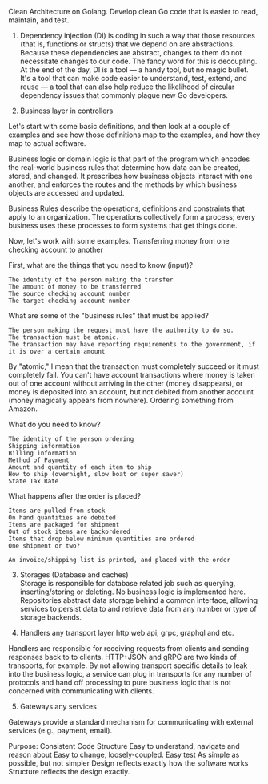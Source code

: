 Clean Architecture on Golang. Develop clean Go code that is easier to read, maintain, and test.

1. Dependency injection (DI) is coding in such a way that those resources (that is, functions or structs) that we depend on are abstractions. Because these dependencies are abstract, changes to them do not necessitate changes to our code. The fancy word for this is decoupling. At the end of the day, DI is a tool — a handy tool, but no magic bullet. It's a tool that can make code easier to understand, test, extend, and reuse — a tool that can also help reduce the likelihood of circular dependency issues that commonly plague new Go developers.

2. Business layer in controllers

Let's start with some basic definitions, and then look at a couple of examples and see how those definitions map to the examples, and how they map to actual software.

Business logic or domain logic is that part of the program which encodes the real-world business rules that determine how data can be created, stored, and changed. It prescribes how business objects interact with one another, and enforces the routes and the methods by which business objects are accessed and updated.

Business Rules describe the operations, definitions and constraints that apply to an organization. The operations collectively form a process; every business uses these processes to form systems that get things done.

Now, let's work with some examples.
Transferring money from one checking account to another

First, what are the things that you need to know (input)?

    The identity of the person making the transfer
    The amount of money to be transferred
    The source checking account number
    The target checking account number

What are some of the "business rules" that must be applied?

    The person making the request must have the authority to do so.
    The transaction must be atomic.
    The transaction may have reporting requirements to the government, if it is over a certain amount

By "atomic," I mean that the transaction must completely succeed or it must completely fail. You can't have account transactions where money is taken out of one account without arriving in the other (money disappears), or money is deposited into an account, but not debited from another account (money magically appears from nowhere).
Ordering something from Amazon.

What do you need to know?

    The identity of the person ordering
    Shipping information
    Billing information
    Method of Payment
    Amount and quantity of each item to ship
    How to ship (overnight, slow boat or super saver)
    State Tax Rate

What happens after the order is placed?

    Items are pulled from stock
    On hand quantities are debited
    Items are packaged for shipment
    Out of stock items are backordered
    Items that drop below minimum quantities are ordered
    One shipment or two?

    An invoice/shipping list is printed, and placed with the order

3. Storages (Database and caches)  
Storage is responsible for database related job such as querying, inserting/storing or deleting. No business logic is implemented here.
Repositories abstract data storage behind a common interface, allowing services to persist data to and retrieve data from any number or type of storage backends.

4. Handlers any transport layer http web api, grpc, graphql and etc.

Handlers are responsible for receiving requests from clients and sending responses back to to clients. HTTP+JSON and gRPC are two kinds of transports, for example. By not allowing transport specific details to leak into the business logic, a service can plug in transports for any number of protocols and hand off processing to pure business logic that is not concerned with communicating with clients.

5. Gateways any services

Gateways provide a standard mechanism for communicating with external services (e.g., payment, email).

Purpose:
Consistent Code Structure
Easy to understand, navigate and reason about
Easy to change, loosely-coupled.
Easy test
As simple as possible, but not simpler
Design reflects exactly how the software works
Structure reflects the design exactly.

